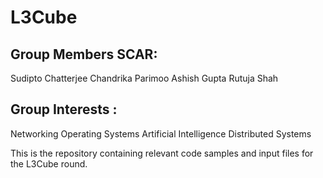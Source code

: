 L3Cube
======

Group Members SCAR: 
-------------------

Sudipto Chatterjee
Chandrika Parimoo
Ashish Gupta
Rutuja Shah


Group Interests : 
----------------

Networking
Operating Systems
Artificial Intelligence 
Distributed Systems

This is the repository containing relevant code samples and input files for the L3Cube round.
